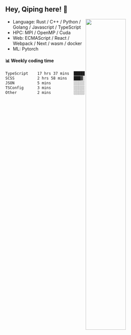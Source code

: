 

## Hey, Qiping here! :wave:

[<img align="right" width="50%" src="https://github-readme-stats.vercel.app/api?username=ppppqp&theme=dark&show_icons=true">](https://metrics.lecoq.io/ppppqp?template=classic)



-   Language: Rust / C++ / Python / Golang / Javascript / TypeScript
-   HPC: MPI / OpenMP / Cuda
-   Web: ECMAScript / React / Webpack / Next / wasm / docker
-   ML: Pytorch



#### :bar_chart: Weekly coding time

<!--START_SECTION:waka-->

```txt
TypeScript    17 hrs 37 mins  █████████████████████▒░░░   84.73 %
SCSS          2 hrs 58 mins   ███▓░░░░░░░░░░░░░░░░░░░░░   14.30 %
JSON          5 mins          ░░░░░░░░░░░░░░░░░░░░░░░░░   00.43 %
TSConfig      3 mins          ░░░░░░░░░░░░░░░░░░░░░░░░░   00.26 %
Other         2 mins          ░░░░░░░░░░░░░░░░░░░░░░░░░   00.17 %
```

<!--END_SECTION:waka-->
